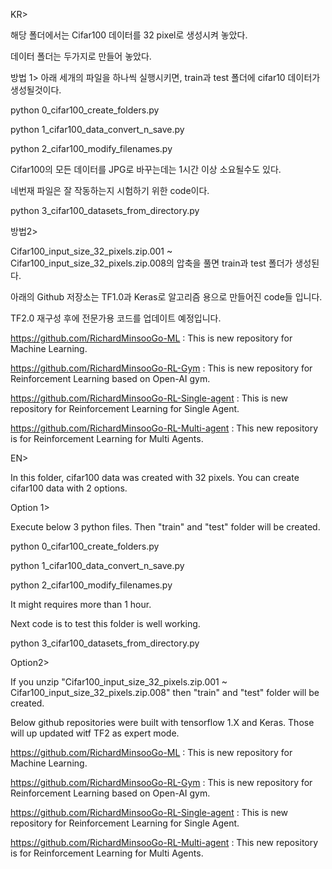 KR>

해당 폴더에서는 Cifar100 데이터를 32 pixel로 생성시켜 놓았다.

데이터 폴더는 두가지로 만들어 놓았다.

방법 1> 아래 세개의 파일을 하나씩 실행시키면, train과 test 폴더에 cifar10 데이터가 생성될것이다. 

python 0_cifar100_create_folders.py 

python 1_cifar100_data_convert_n_save.py 

python 2_cifar100_modify_filenames.py

Cifar100의 모든 데이터를 JPG로 바꾸는데는 1시간 이상 소요될수도 있다.

네번재 파일은 잘 작동하는지 시험하기 위한 code이다. 

python 3_cifar100_datasets_from_directory.py

방법2> 

Cifar100_input_size_32_pixels.zip.001 ~ Cifar100_input_size_32_pixels.zip.008의 압축을 풀면 train과 test 폴더가 생성된다.

아래의 Github 저장소는 TF1.0과 Keras로 알고리즘 용으로 만들어진 code들 입니다.

TF2.0 재구성 후에 전문가용 코드를 업데이트 예정입니다.

https://github.com/RichardMinsooGo-ML : This is new repository for Machine Learning.

https://github.com/RichardMinsooGo-RL-Gym : This is new repository for Reinforcement Learning based on Open-AI gym.

https://github.com/RichardMinsooGo-RL-Single-agent
: This is new repository for Reinforcement Learning for Single Agent.

https://github.com/RichardMinsooGo-RL-Multi-agent : This new repository is for Reinforcement Learning for Multi Agents.




EN>

In this folder, cifar100 data was created with 32 pixels. You can create cifar100 data with 2 options.

Option 1> 

Execute below 3 python files. Then "train" and "test" folder will be created.

python 0_cifar100_create_folders.py 

python 1_cifar100_data_convert_n_save.py 

python 2_cifar100_modify_filenames.py

It might requires more than 1 hour.

Next code is to test this folder is well working.

python 3_cifar100_datasets_from_directory.py

Option2>

If you unzip "Cifar100_input_size_32_pixels.zip.001 ~ Cifar100_input_size_32_pixels.zip.008" then "train" and "test" folder will be created.


Below github repositories were built with tensorflow 1.X and Keras. 
Those will up updated witf TF2 as expert mode.

https://github.com/RichardMinsooGo-ML : This is new repository for Machine Learning.

https://github.com/RichardMinsooGo-RL-Gym : This is new repository for Reinforcement Learning based on Open-AI gym.

https://github.com/RichardMinsooGo-RL-Single-agent
: This is new repository for Reinforcement Learning for Single Agent.

https://github.com/RichardMinsooGo-RL-Multi-agent : This new repository is for Reinforcement Learning for Multi Agents.

